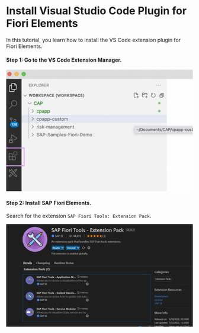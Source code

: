 # Install Visual Studio Code Plugin for Fiori Elements

In this tutorial, you learn how to install the VS Code extension plugin for Fiori Elements.

#### Step 1: Go to the VS Code Extension Manager.

<img src="./assets/images/vs-code-extension.png" width="700" />

#### Step 2: Install SAP Fiori Elements.

Search for the extension `SAP Fiori Tools: Extension Pack`.

<img src="./assets/images/fiori-tools-ext-pack.png" width="700" />
